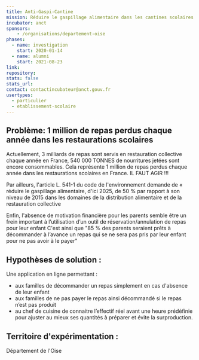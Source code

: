 ```yaml
---
title: Anti-Gaspi-Cantine
mission: Réduire le gaspillage alimentaire dans les cantines scolaires
incubator: anct
sponsors: 
    - /organisations/departement-oise
phases:
  - name: investigation
    start: 2020-01-14
  - name: alumni
    start: 2021-08-23
link:
repository: 
stats: false 
stats_url: 
contact: contactincubateur@anct.gouv.fr
usertypes:
  - particulier
  - etablissement-scolaire
---
```


## Problème: 1 million de repas perdus chaque année dans les restaurations scolaires
Actuellement, 3 milliards de repas sont servis en restauration collective chaque année en France, 540 000 TONNES de nourritures jetées sont encore consommables. Cela représente 1 million de repas perdus chaque année dans les restaurations scolaires en France.  IL FAUT AGIR !!!

Par ailleurs, l'article L. 541-1 du code de l'environnement demande de
«  réduire le gaspillage alimentaire, d'ici 2025, de 50 % par rapport à son niveau de 2015 dans les domaines de la distribution alimentaire et de la restauration collective

Enfin, l'absence de motivation financière pour les parents semble être un frein important à l’utilisation d’un outil de réservation/annulation de repas pour leur enfant
C'est ainsi que "85 % des parents seraient prêts à décommander à l’avance un repas qui se ne sera pas pris par leur enfant pour ne pas avoir à le payer"


## Hypothèses de solution : 
Une application en ligne permettant : 

- aux familles de décommander un repas simplement en cas d'absence de leur enfant
- aux familles de ne pas payer le repas ainsi décommandé si le repas n’est pas produit
- au chef de cuisine de connaitre l’effectif réel avant une heure prédéfinie pour ajuster au mieux ses quantités à préparer et évite la surproduction.


## Territoire d'expérimentation : 
Département de l'Oise
